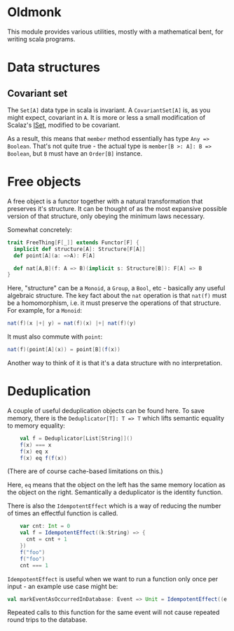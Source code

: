 # Oldmonk

This module provides various utilities, mostly with a mathematical bent, for writing scala programs.

# Data structures
## Covariant set

The `Set[A]` data type in scala is invariant. A `CovariantSet[A]` is, as you might expect, covariant in `A`. It is more or less a small modification of Scalaz's [ISet](https://github.com/scalaz/scalaz/blob/series/7.2.x/core/src/main/scala/scalaz/ISet.scala), modified to be covariant.

As a result, this means that `member` method essentially has type `Any => Boolean`. That's not quite true - the actual type is `member[B >: A]: B => Boolean`, but `B` must have an `Order[B]` instance.

# Free objects

A free object is a functor together with a natural transformation that preserves it's structure. It can be thought of as the most expansive possible version of that structure, only obeying the minimum laws necessary.

Somewhat concretely:

```scala
trait FreeThing[F[_]] extends Functor[F] {
  implicit def structure[A]: Structure[F[A]]
  def point[A](a: =>A): F[A]

  def nat[A,B](f: A => B)(implicit s: Structure[B]): F[A] => B
}
```

Here, "structure" can be a `Monoid`, a `Group`, a `Bool`, etc - basically any useful algebraic structure. The key fact about the `nat` operation is that `nat(f)` must be a homomorphism, i.e. it must preserve the operations of that structure. For example, for a `Monoid`:

```scala
nat(f)(x |+| y) = nat(f)(x) |+| nat(f)(y)
```

It must also commute with `point`:

```scala
nat(f)(point[A](x)) = point[B](f(x))
```

Another way to think of it is that it's a data structure with no interpretation.

# Deduplication

A couple of useful deduplication objects can be found here. To save memory, there is the `Deduplicator[T]: T => T` which lifts semantic equality to memory equality:

```scala
    val f = Deduplicator[List[String]]()
    f(x) === x
    f(x) eq x
    f(x) eq f(f(x))
```

(There are of course cache-based limitations on this.)

Here, `eq` means that the object on the left has the same memory location as the object on the right. Semantically a deduplicator is the identity function.

There is also the `IdempotentEffect` which is a way of reducing the number of times an effectful function is called.

```scala
    var cnt: Int = 0
    val f = IdempotentEffect((k:String) => {
      cnt = cnt + 1
    })
    f("foo")
    f("foo")
    cnt === 1
```

`IdempotentEffect` is useful when we want to run a function only once per input - an example use case might be:

```scala
val markEventAsOccurredInDatabase: Event => Unit = IdempotentEffect((e:Event) => {...})
```

Repeated calls to this function for the same event will not cause repeated round trips to the database.
